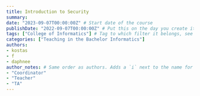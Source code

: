 ```yaml
---
title: Introduction to Security
summary: 
date: "2023-09-07T00:00:00Z" # Start date of the course
publishDate: "2022-09-07T00:00:00Z" # Put this on the day you create it.
tags: ["College of Informatics"] # Tag to which filter it belongs, see home/teaching.md for the filters
categories: ["Teaching in the Bachelor Informatics"]
authors:
- kostas
- f
- daphnee
author_notes: # Same order as authors. Adds a `i` next to the name for extra information on hover.
- "Coordinator"
- "Teacher"
- "TA"
---
```


